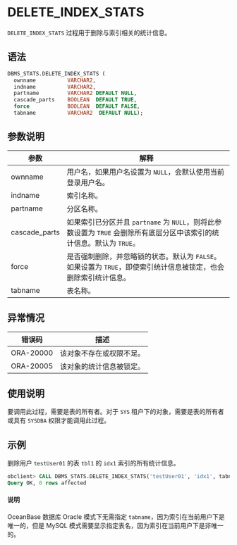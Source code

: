 # DELETE_INDEX_STATS 

`DELETE_INDEX_STATS` 过程用于删除与索引相关的统计信息。

## 语法 

```sql
DBMS_STATS.DELETE_INDEX_STATS (
  ownname          VARCHAR2,
  indname          VARCHAR2,
  partname         VARCHAR2 DEFAULT NULL,
  cascade_parts    BOOLEAN  DEFAULT TRUE,
  force            BOOLEAN  DEFAULT FALSE,
  tabname          VARCHAR2  DEFAULT NULL);
```



## 参数说明 

|      参数      |                                        解释                                      |
|---------------|----------------------------------------------------------------------------------|
| ownname       | 用户名，如果用户名设置为 `NULL`，会默认使用当前登录用户名。                             | 
| indname       | 索引名称。                                                                            |
| partname      | 分区名称。                                                                            |
| cascade_parts | 如果索引已分区并且 `partname` 为 `NULL`，则将此参数设置为 `TRUE` 会删除所有底层分区中该索引的统计信息。默认为 `TRUE`。   |
| force         | 是否强制删除，并忽略锁的状态。默认为 `FALSE`。 如果设置为 `TRUE`，即使索引统计信息被锁定，也会删除索引统计信息。 |
| tabname       | 表名称。   |



## 异常情况 

|    错误码    |      描述      |
|-----------|--------------|
| ORA-20000 | 该对象不存在或权限不足。 |
| ORA-20005 | 该对象的统计信息被锁定。 |



## 使用说明 

要调用此过程，需要是表的所有者。对于 `SYS` 租户下的对象，需要是表的所有者或具有 `SYSDBA` 权限才能调用此过程。

## 示例 

删除用户 `testUser01` 的表 `tbl1` 的 `idx1` 索引的所有统计信息。

```sql
obclient> CALL DBMS_STATS.DELETE_INDEX_STATS('testUser01', 'idx1', tabname=>'tbl1');
Query OK, 0 rows affected
```

  <main id="notice" type='explain'>
    <h4>说明</h4>
    <p>OceanBase 数据库 Oracle 模式下无需指定 <code>tabname</code>，因为索引在当前用户下是唯一的，但是 MySQL 模式需要显示指定表名，因为索引在当前用户下是非唯一的。</p>
  </main>